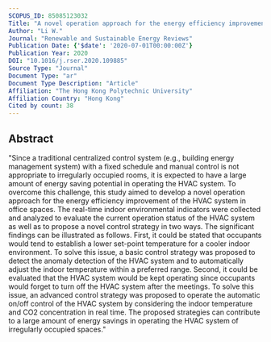 ```yaml
---
SCOPUS_ID: 85085123032
Title: "A novel operation approach for the energy efficiency improvement of the HVAC system in office spaces through real-time big data analytics"
Author: "Li W."
Journal: "Renewable and Sustainable Energy Reviews"
Publication Date: {'$date': '2020-07-01T00:00:00Z'}
Publication Year: 2020
DOI: "10.1016/j.rser.2020.109885"
Source Type: "Journal"
Document Type: "ar"
Document Type Description: "Article"
Affiliation: "The Hong Kong Polytechnic University"
Affiliation Country: "Hong Kong"
Cited by count: 38
---
```


## Abstract
"Since a traditional centralized control system (e.g., building energy management system) with a fixed schedule and manual control is not appropriate to irregularly occupied rooms, it is expected to have a large amount of energy saving potential in operating the HVAC system. To overcome this challenge, this study aimed to develop a novel operation approach for the energy efficiency improvement of the HVAC system in office spaces. The real-time indoor environmental indicators were collected and analyzed to evaluate the current operation status of the HVAC system as well as to propose a novel control strategy in two ways. The significant findings can be illustrated as follows. First, it could be stated that occupants would tend to establish a lower set-point temperature for a cooler indoor environment. To solve this issue, a basic control strategy was proposed to detect the anomaly detection of the HVAC system and to automatically adjust the indoor temperature within a preferred range. Second, it could be evaluated that the HVAC system would be kept operating since occupants would forget to turn off the HVAC system after the meetings. To solve this issue, an advanced control strategy was proposed to operate the automatic on/off control of the HVAC system by considering the indoor temperature and CO2 concentration in real time. The proposed strategies can contribute to a large amount of energy savings in operating the HVAC system of irregularly occupied spaces."
